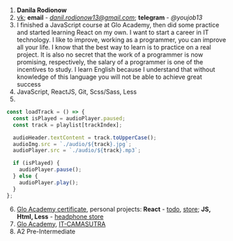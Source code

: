 1. **Danila Rodionow**
2. [vk](https://vk.com/2garinn); **email** - *danil.rodionow13@gmail.com*; **telegram** - _@youjob13_
3. I finished a JavaScript course at Glo Academy, then did some practice and started learning React on my own. I want to start a career in IT technology. I like to improve, working as a programmer, you can improve all your life. I know that the best way to learn is to practice on a real project. It is also no secret that the work of a programmer is now promising, respectively, the salary of a programmer is one of the incentives to study. I learn English because I understand that without knowledge of this language you will not be able to achieve great success
4. JavaScript, ReactJS, Git, Scss/Sass, Less
5.

```javascript
const loadTrack = () => {
  const isPlayed = audioPlayer.paused;
  const track = playlist[trackIndex];

  audioHeader.textContent = track.toUpperCase();
  audioImg.src = `./audio/${track}.jpg`;
  audioPlayer.src = `./audio/${track}.mp3`;

  if (isPlayed) {
    audioPlayer.pause();
  } else {
    audioPlayer.play();
  }
};
```

6. [Glo Academy certificate](https://yadi.sk/i/7_qVaamKoZv2eg), personal projects: **React** - [todo](https://github.com/youjob13/todo-app), [store](https://github.com/youjob13/store); **JS, Html, Less** - [headphone store](https://github.com/youjob13/youjob13.github.io)
7. [Glo Academy](https://glo.academy/), [IT-CAMASUTRA](https://www.youtube.com/watch?v=gb7gMluAeao&list=PLcvhF2Wqh7DNVy1OCUpG3i5lyxyBWhGZ8&ab_channel=IT-KAMASUTRA "ReactJS - Путь Самурая")
8. A2 Pre-Intermediate
